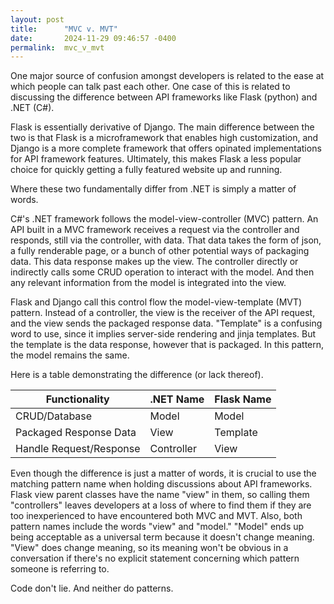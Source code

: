 ```yaml
---
layout: post
title:      "MVC v. MVT"
date:       2024-11-29 09:46:57 -0400
permalink:  mvc_v_mvt
---
```



One major source of confusion amongst developers is related to the ease at which people can talk past each other. One case of this is related to discussing the difference between API frameworks like Flask (python) and .NET (C#).

Flask is essentially derivative of Django. The main difference between the two is that Flask is a microframework that enables high customization, and Django is a more complete framework that offers opinated implementations for API framework features. Ultimately, this makes Flask a less popular choice for quickly getting a fully featured website up and running.

Where these two fundamentally differ from .NET is simply a matter of words.

C#'s .NET framework follows the model-view-controller (MVC) pattern. An API built in a MVC framework receives a request via the controller and responds, still via the controller, with data. That data takes the form of json, a fully renderable page, or a bunch of other potential ways of packaging data. This data response makes up the view. The controller directly or indirectly calls some CRUD operation  to interact with the model. And then any relevant information from the model is integrated into the view.

Flask and Django call this control flow the model-view-template (MVT) pattern. Instead of a controller, the view is the receiver of the API request, and the view sends the packaged response data. "Template" is a confusing word to use, since it implies server-side rendering and jinja templates. But the template is the data response, however that is packaged. In this pattern, the model remains the same.

Here is a table demonstrating the difference (or lack thereof).


| Functionality           	| .NET Name  	| Flask Name 	|
|-------------------------	|------------	|------------	|
| CRUD/Database           	| Model      	| Model      	|
| Packaged Response Data  	| View       	| Template   	|
| Handle Request/Response 	| Controller 	| View       	|


Even though the difference is just a matter of words, it is crucial to use the matching pattern name when holding discussions about API frameworks. Flask view parent classes have the name "view" in them, so calling them "controllers" leaves developers at a loss of where to find them if they are too inexperienced to have encountered both MVC and MVT. Also, both pattern names include the words "view" and "model." "Model" ends up being acceptable as a universal term because it doesn't change meaning. "View" does change meaning, so its meaning won't be obvious in a conversation if there's no explicit statement concerning which pattern someone is referring to.

Code don't lie. And neither do patterns.
